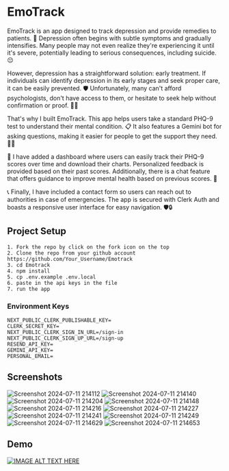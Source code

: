 # EmoTrack

EmoTrack is an app designed to track depression and provide remedies to patients. 🌟 Depression often begins with subtle symptoms and gradually intensifies. Many people may not even realize they're experiencing it until it's severe, potentially leading to serious consequences, including suicide. 😔

However, depression has a straightforward solution: early treatment. If individuals can identify depression in its early stages and seek proper care, it can be easily prevented. 🛡️ Unfortunately, many can't afford psychologists, don't have access to them, or hesitate to seek help without confirmation or proof. 💸🚫

That's why I built EmoTrack. This app helps users take a standard PHQ-9 test to understand their mental condition. 📋 It also features a Gemini bot for asking questions, making it easier for people to get the support they need. 🤖💬

🌟 I have added a dashboard where users can easily track their PHQ-9 scores over time and download their charts. Personalized feedback is provided based on their past scores. Additionally, there is a chat feature that offers guidance to improve mental health based on previous scores. 💬

📞 Finally, I have included a contact form so users can reach out to authorities in case of emergencies. The app is secured with Clerk Auth and boasts a responsive user interface for easy navigation. 🛡️🔒

## Project Setup

```
1. Fork the repo by click on the fork icon on the top
2. Clone the repo from your github account https://github.com/Your_Username/Emotrack
3. cd Emotrack
4. npm install
5. cp .env.example .env.local
6. paste in the api keys in the file
7. run the app
```

### Environment Keys

```
NEXT_PUBLIC_CLERK_PUBLISHABLE_KEY=
CLERK_SECRET_KEY=
NEXT_PUBLIC_CLERK_SIGN_IN_URL=/sign-in
NEXT_PUBLIC_CLERK_SIGN_UP_URL=/sign-up
RESEND_API_KEY=
GEMINI_API_KEY=
PERSONAL_EMAIL=
```

## Screenshots

![Screenshot 2024-07-11 214112](https://github.com/kanugurajesh/EmoTrack/assets/77529419/a57a3fc4-cdaa-4805-aae8-3168e956bca2)
![Screenshot 2024-07-11 214140](https://github.com/kanugurajesh/EmoTrack/assets/77529419/cc9ec635-15f6-4228-abd3-fe258551f234)
![Screenshot 2024-07-11 214204](https://github.com/kanugurajesh/EmoTrack/assets/77529419/f1cd36a9-ca7e-4728-bd7b-92ef07a2df37)
![Screenshot 2024-07-11 214148](https://github.com/kanugurajesh/EmoTrack/assets/77529419/ab3ed2a1-dad7-482b-80a2-d973cc478f44)
![Screenshot 2024-07-11 214216](https://github.com/kanugurajesh/EmoTrack/assets/77529419/a1925dc9-ca7d-4fa9-aaad-c99d5fef52a9)
![Screenshot 2024-07-11 214227](https://github.com/kanugurajesh/EmoTrack/assets/77529419/53b1a24d-5fb4-4568-9643-4163d4c62494)
![Screenshot 2024-07-11 214241](https://github.com/kanugurajesh/EmoTrack/assets/77529419/98227fd6-5402-41b1-9398-fe261b5d62b0)
![Screenshot 2024-07-11 214249](https://github.com/kanugurajesh/EmoTrack/assets/77529419/3aaefaac-c66b-46ac-a893-30e50a61d932)
![Screenshot 2024-07-11 214629](https://github.com/kanugurajesh/EmoTrack/assets/77529419/be0c7615-9fb5-4569-ada6-89d0aa97558b)
![Screenshot 2024-07-11 214653](https://github.com/kanugurajesh/EmoTrack/assets/77529419/8f592130-a1a9-4cb6-ac87-eade209a7eba)

## Demo

[![IMAGE ALT TEXT HERE](https://img.youtube.com/vi/ishSpscxE0U/0.jpg)](https://www.youtube.com/watch?v=nS3GDoRUpZs)
